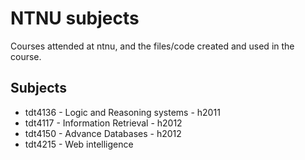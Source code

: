 NTNU subjects
=============

Courses attended at ntnu, and the files/code created and used in the course. 

Subjects
-------


* tdt4136 - Logic and Reasoning systems - h2011
* tdt4117 - Information Retrieval - h2012
* tdt4150 - Advance Databases - h2012
* tdt4215 - Web intelligence


